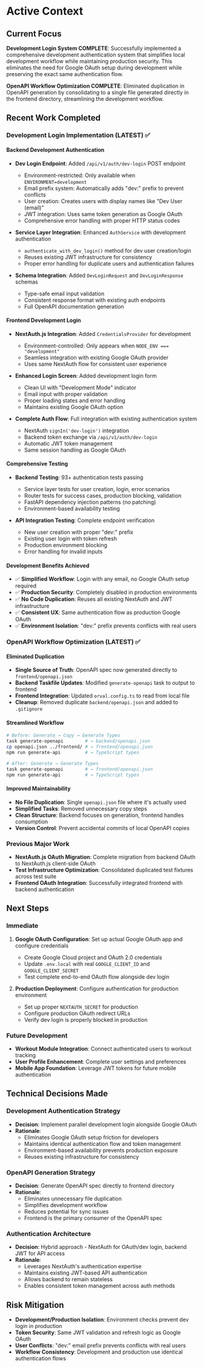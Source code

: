 # Active Context

## Current Focus
**Development Login System COMPLETE**: Successfully implemented a comprehensive development authentication system that simplifies local development workflow while maintaining production security. This eliminates the need for Google OAuth setup during development while preserving the exact same authentication flow.

**OpenAPI Workflow Optimization COMPLETE**: Eliminated duplication in OpenAPI generation by consolidating to a single file generated directly in the frontend directory, streamlining the development workflow.

## Recent Work Completed

### **Development Login Implementation (LATEST) ✅**

#### **Backend Development Authentication**
- **Dev Login Endpoint**: Added `/api/v1/auth/dev-login` POST endpoint
  - Environment-restricted: Only available when `ENVIRONMENT=development`
  - Email prefix system: Automatically adds "dev:" prefix to prevent conflicts
  - User creation: Creates users with display names like "Dev User (email)"
  - JWT integration: Uses same token generation as Google OAuth
  - Comprehensive error handling with proper HTTP status codes

- **Service Layer Integration**: Enhanced `AuthService` with development authentication
  - `authenticate_with_dev_login()` method for dev user creation/login
  - Reuses existing JWT infrastructure for consistency
  - Proper error handling for duplicate users and authentication failures

- **Schema Integration**: Added `DevLoginRequest` and `DevLoginResponse` schemas
  - Type-safe email input validation
  - Consistent response format with existing auth endpoints
  - Full OpenAPI documentation generation

#### **Frontend Development Login**
- **NextAuth.js Integration**: Added `CredentialsProvider` for development
  - Environment-controlled: Only appears when `NODE_ENV === "development"`
  - Seamless integration with existing Google OAuth provider
  - Uses same NextAuth flow for consistent user experience

- **Enhanced Login Screen**: Added development login form
  - Clean UI with "Development Mode" indicator
  - Email input with proper validation
  - Proper loading states and error handling
  - Maintains existing Google OAuth option

- **Complete Auth Flow**: Full integration with existing authentication system
  - NextAuth `signIn('dev-login')` integration
  - Backend token exchange via `/api/v1/auth/dev-login`
  - Automatic JWT token management
  - Same session handling as Google OAuth

#### **Comprehensive Testing**
- **Backend Testing**: 93+ authentication tests passing
  - Service layer tests for user creation, login, error scenarios
  - Router tests for success cases, production blocking, validation
  - FastAPI dependency injection patterns (no patching)
  - Environment-based availability testing

- **API Integration Testing**: Complete endpoint verification
  - New user creation with proper "dev:" prefix
  - Existing user login with token refresh
  - Production environment blocking
  - Error handling for invalid inputs

#### **Development Benefits Achieved**
- ✅ **Simplified Workflow**: Login with any email, no Google OAuth setup required
- ✅ **Production Security**: Completely disabled in production environments
- ✅ **No Code Duplication**: Reuses all existing NextAuth and JWT infrastructure
- ✅ **Consistent UX**: Same authentication flow as production Google OAuth
- ✅ **Environment Isolation**: "dev:" prefix prevents conflicts with real users

### **OpenAPI Workflow Optimization (LATEST) ✅**

#### **Eliminated Duplication**
- **Single Source of Truth**: OpenAPI spec now generated directly to `frontend/openapi.json`
- **Backend Taskfile Updates**: Modified `generate-openapi` task to output to frontend
- **Frontend Integration**: Updated `orval.config.ts` to read from local file
- **Cleanup**: Removed duplicate `backend/openapi.json` and added to `.gitignore`

#### **Streamlined Workflow**
```bash
# Before: Generate → Copy → Generate Types
task generate-openapi        # → backend/openapi.json
cp openapi.json ../frontend/ # → frontend/openapi.json
npm run generate-api         # → TypeScript types

# After: Generate → Generate Types
task generate-openapi        # → frontend/openapi.json
npm run generate-api         # → TypeScript types
```

#### **Improved Maintainability**
- **No File Duplication**: Single `openapi.json` file where it's actually used
- **Simplified Tasks**: Removed unnecessary copy steps
- **Clean Structure**: Backend focuses on generation, frontend handles consumption
- **Version Control**: Prevent accidental commits of local OpenAPI copies

### **Previous Major Work**
- **NextAuth.js OAuth Migration**: Complete migration from backend OAuth to NextAuth.js client-side OAuth
- **Test Infrastructure Optimization**: Consolidated duplicated test fixtures across test suite
- **Frontend OAuth Integration**: Successfully integrated frontend with backend authentication

## Next Steps

### **Immediate**
1. **Google OAuth Configuration**: Set up actual Google OAuth app and configure credentials
   - Create Google Cloud project and OAuth 2.0 credentials
   - Update `.env.local` with real `GOOGLE_CLIENT_ID` and `GOOGLE_CLIENT_SECRET`
   - Test complete end-to-end OAuth flow alongside dev login

2. **Production Deployment**: Configure authentication for production environment
   - Set up proper `NEXTAUTH_SECRET` for production
   - Configure production OAuth redirect URLs
   - Verify dev login is properly blocked in production

### **Future Development**
- **Workout Module Integration**: Connect authenticated users to workout tracking
- **User Profile Enhancement**: Complete user settings and preferences
- **Mobile App Foundation**: Leverage JWT tokens for future mobile authentication

## Technical Decisions Made

### **Development Authentication Strategy**
- **Decision**: Implement parallel development login alongside Google OAuth
- **Rationale**:
  - Eliminates Google OAuth setup friction for developers
  - Maintains identical authentication flow and token management
  - Environment-based availability prevents production exposure
  - Reuses existing infrastructure for consistency

### **OpenAPI Generation Strategy**
- **Decision**: Generate OpenAPI spec directly to frontend directory
- **Rationale**:
  - Eliminates unnecessary file duplication
  - Simplifies development workflow
  - Reduces potential for sync issues
  - Frontend is the primary consumer of the OpenAPI spec

### **Authentication Architecture**
- **Decision**: Hybrid approach - NextAuth for OAuth/dev login, backend JWT for API access
- **Rationale**:
  - Leverages NextAuth's authentication expertise
  - Maintains existing JWT-based API authentication
  - Allows backend to remain stateless
  - Enables consistent token management across auth methods

## Risk Mitigation
- **Development/Production Isolation**: Environment checks prevent dev login in production
- **Token Security**: Same JWT validation and refresh logic as Google OAuth
- **User Conflicts**: "dev:" email prefix prevents conflicts with real users
- **Workflow Consistency**: Development and production use identical authentication flows
